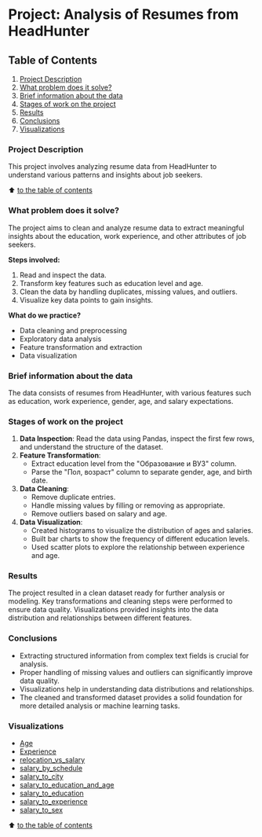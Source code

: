 # Project: Analysis of Resumes from HeadHunter

## Table of Contents

1. [Project Description](#project-description)
2. [What problem does it solve?](#what-problem-does-it-solve)
3. [Brief information about the data](#brief-information-about-the-data)
4. [Stages of work on the project](#stages-of-work-on-the-project)
5. [Results](#results)
6. [Conclusions](#conclusions)
7. [Visualizations](#visualizations)

### Project Description

This project involves analyzing resume data from HeadHunter to understand various patterns and insights about job seekers.

:arrow_up: [to the table of contents](#table-of-contents)

### What problem does it solve?

The project aims to clean and analyze resume data to extract meaningful insights about the education, work experience, and other attributes of job seekers.

**Steps involved:**

1. Read and inspect the data.
2. Transform key features such as education level and age.
3. Clean the data by handling duplicates, missing values, and outliers.
4. Visualize key data points to gain insights.

**What do we practice?**

- Data cleaning and preprocessing
- Exploratory data analysis
- Feature transformation and extraction
- Data visualization

### Brief information about the data

The data consists of resumes from HeadHunter, with various features such as education, work experience, gender, age, and salary expectations.

### Stages of work on the project

1. **Data Inspection**: Read the data using Pandas, inspect the first few rows, and understand the structure of the dataset.
2. **Feature Transformation**:
   - Extract education level from the "Образование и ВУЗ" column.
   - Parse the "Пол, возраст" column to separate gender, age, and birth date.
3. **Data Cleaning**:
   - Remove duplicate entries.
   - Handle missing values by filling or removing as appropriate.
   - Remove outliers based on salary and age.
4. **Data Visualization**:
   - Created histograms to visualize the distribution of ages and salaries.
   - Built bar charts to show the frequency of different education levels.
   - Used scatter plots to explore the relationship between experience and age.

### Results

The project resulted in a clean dataset ready for further analysis or modeling. Key transformations and cleaning steps were performed to ensure data quality. Visualizations provided insights into the data distribution and relationships between different features.

### Conclusions

- Extracting structured information from complex text fields is crucial for analysis.
- Proper handling of missing values and outliers can significantly improve data quality.
- Visualizations help in understanding data distributions and relationships.
- The cleaned and transformed dataset provides a solid foundation for more detailed analysis or machine learning tasks.

### Visualizations

- [Age](visualizations/age.html)
- [Experience](visualizations/experience.html)
- [relocation_vs_salary](visualizations/relocation_vs_salary.html)
- [salary_by_schedule](visualizations/salary_by_schedule.html)
- [salary_to_city](visualizations/salary_to_city.html)
- [salary_to_education_and_age](visualizations/salary_to_education_and_age.html)
- [salary_to_education](visualizations/salary_to_education.html)
- [salary_to_experience](visualizations/salary_to_experience.html)
- [salary_to_sex](visualizations/salary_to_sex.html)

:arrow_up: [to the table of contents](https://github.com/nikbeznosikov/data_science/tree/main/project_1/README.md#table-of-contents)
